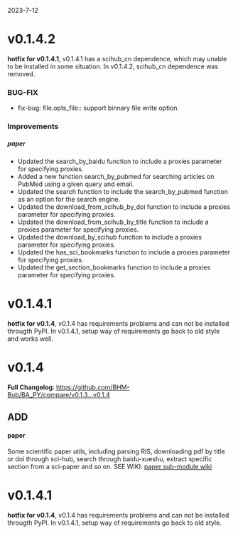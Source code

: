 <!--
 * @Date: 2024-06-02 12:11:38
 * @LastEditors: BHM-Bob 2262029386@qq.com
 * @LastEditTime: 2024-06-02 12:12:50
 * @Description: 
-->
2023-7-12


# v0.1.4.2
**hotfix for v0.1.4.1**, v0.1.4.1 has a scihub_cn dependence, which may unable to be installed in some situation. In v0.1.4.2, scihub_cn dependence was removed.
### BUG-FIX
- fix-bug: file.opts_file:: support binnary file write option.
### Improvements
##### paper
- Updated the search_by_baidu function to include a proxies parameter for specifying proxies.
- Added a new function search_by_pubmed for searching articles on PubMed using a given query and email.
- Updated the search function to include the search_by_pubmed function as an option for the search engine.
- Updated the download_from_scihub_by_doi function to include a proxies parameter for specifying proxies.
- Updated the download_from_scihub_by_title function to include a proxies parameter for specifying proxies.
- Updated the download_by_scihub function to include a proxies parameter for specifying proxies.
- Updated the has_sci_bookmarks function to include a proxies parameter for specifying proxies.
- Updated the get_section_bookmarks function to include a proxies parameter for specifying proxies.

# v0.1.4.1
**hotfix for v0.1.4**, v0.1.4 has requirements problems and can not be installed througth PyPI. In v0.1.4.1, setup way of requirements go back to old style and works well.

# v0.1.4

**Full Changelog**: https://github.com/BHM-Bob/BA_PY/compare/v0.1.3...v0.1.4

## ADD
#### paper
Some scientific paper utils, including parsing RIS, downloading pdf by title or doi through sci-hub, search through baidu-xueshu, extract specific section from a sci-paper and so on.
SEE WIKI: [paper sub-module wiki](https://github.com/BHM-Bob/BA_PY/wiki/paper)

# v0.1.4.1
**hotfix for v0.1.4**, v0.1.4 has requirements problems and can not be installed througth PyPI. In v0.1.4.1, setup way of requirements go back to old style.